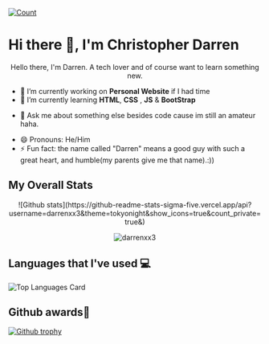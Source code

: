 [![Count](https://komarev.com/ghpvc/?username=darrenxx3&style=flat-square&color=orange)](https://github.com/darrenxx3)
# Hi there 👋, I'm Christopher Darren

<p align="center">Hello there, I'm Darren. A tech lover and of course want to learn something new.</p>
  
<!--
**darrenxx3/darrenxx3** is a ✨ _special_ ✨ repository because its `README.md` (this file) appears on your GitHub profile.

Here are some ideas to get you started:-->

- 🔭 I’m currently working on **Personal Website** if I had time
- 🌱 I’m currently learning **HTML**, **CSS** , **JS** & **BootStrap**
<!-- - 👯 I’m looking to collaborate on ...
- 🤔 I’m looking for help with ...-->
- 💬 Ask me about something else besides code cause im still an amateur haha.
<!-- - 📫 How to reach me: ... -->
- 😄 Pronouns: He/Him
- ⚡ Fun fact: the name called "Darren" means a good guy with such a great heart, and humble(my parents give me that name).:)) 

##  My Overall Stats
<p align="center">![Github stats](https://github-readme-stats-sigma-five.vercel.app/api?username=darrenxx3&theme=tokyonight&show_icons=true&count_private=true&)</p>
<p align="center"> <img src="https://github-readme-streak-stats.herokuapp.com/?user=darrenxx3&theme=tokyonight" alt="darrenxx3" /></p>

##  Languages that I've used 💻
![Top Languages Card](https://github-readme-stats-sigma-five.vercel.app/api/top-langs/?username=darrenxx3&layout=compact&theme=tokyonight)

## Github awards👑
[![Github trophy](https://github-profile-trophy.vercel.app/?username=darrenxx3&theme=tokyonight&margin-w=15&margin-h=15)](https://github.com/darrenxx3/github-profile-trophy)
